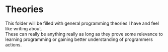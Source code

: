 # Theories
This folder will be filled with general programming theories I have and feel like writing about.<br>
These can really be anything really as long as they prove some relevance to learning programming or gaining better understanding of programmers actions.